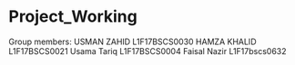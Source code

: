 # Project_Working
Group members:
USMAN ZAHID   L1F17BSCS0030
HAMZA KHALID  L1F17BSCS0021
Usama Tariq   L1F17BSCS0004 
Faisal Nazir  L1F17bscs0632
